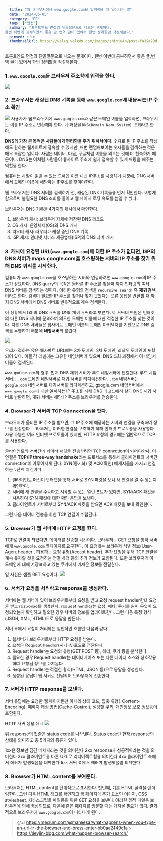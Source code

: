 ```yaml
---
  title: "웹 브라우저에서 www.google.com을 입력했을 때 일어나는 일"
  date: "2024-05-05"
  category: "FE"
  tags: ["면접"]
  summary: "프론트엔드 면접의 단골질문으로 나오는 문제이다.
한번 이번에 공부하면서 좋은 글,번역 글이 있어서 한번 정리할겸 작성해본다."
  pinned: true
  thumbnailUrl: https://velog.velcdn.com/images/shinju4n/post/fa15a29d-64cb-4b61-9e23-d0c8fd04c71b/image.png
---
```


프론트엔드 면접의 단골질문으로 나오는 문제이다.
한번 이번에 공부하면서 좋은 글,번역 글이 있어서 한번 정리할겸 작성해본다.

### 1. `www.google.com`을 브라우저 주소창에 입력을 한다.

![](https://velog.velcdn.com/images/shinju4n/post/fa15a29d-64cb-4b61-9e23-d0c8fd04c71b/image.png)

### 2. 브라우저는 캐싱된 DNS 기록을 통해 `www.google.com`에 대응되는 IP 주소 확인

![](https://velog.velcdn.com/images/shinju4n/post/0c1c7cd6-c118-4c93-9499-6ea1603cdbd2/image.png)
사용자가 웹 브라우저에 `www.google.com`과 같은 도메인 이름을 입력하면, 브라우저는 이를 IP 주소로 변환해야 한다. 이 과정을 `DNS(Domain Name System) 조회`라고 한다.

**DNS의 가장 큰 목적은 사람들에게 편리함을 주기 위해서이다.** 숫자로 된 IP 주소를 작성해도 원하는 웹사이트에 접속할 수 있지만, 매번 랜덤해보이는 숫자들을 검색하는 것은 매우 복잡한 일이다. 사람은 네이버, 다음, 구글처럼 이름을 외우는 것에 더 친숙하기 때문이다. DNS는 이처럼 사람들이 웹사이트 주소에 쉽게 접속할 수 있게 매핑을 해주는 역할을 한다.

컴퓨터는 사람이 읽을 수 있는 도메인 이름 대신 IP주소를 사용하기 때문에, DNS 서버에서 도메인 이름에 해당하는 IP주소를 찾아야한다.

웹 브라우저는 DNS 서버를 검색하기 전, 캐싱된 DNS 기록들을 먼저 확인한다.
이렇게 함으로써 불필요한 DNS 조회를 줄이고 웹 페이지 로딩 속도를 높일 수 있다.

브라우저는 DNS 기록을 4가지의 캐시에서 확인한다.

1. 브라우저 캐시: 브라우저 자체에 저장된 DNS 레코드
2. OS 캐시: 운영체제(OS)의 DNS 캐시
3. 라우터 캐시: 라우터가 캐싱 중인 DNS 기록
4. ISP 캐시: 인터넷 서비스 제공업체(ISP)의 DNS 서버 캐시

### 3. 캐시에 요청된 URL(`www.google.com`)에 대한 IP 주소가 없다면, ISP의 DNS 서버가 maps.google.com을 호스팅하는 서버의 IP 주소를 찾기 위해 DNS 쿼리를 시작한다.

컴퓨터가 `www.google.com`을 호스팅하는 서버와 연결하려면 `www.google.com`의 IP 주소가 필요하다. DNS query의 목적은 올바른 IP 주소를 찾을때 까지 인터넷의 여러 DNS 서버를 검색하는 것이다. 이러한 유형의 검색을 `recursive search` 즉 **재귀 검색**이라고 한다. 검색이 필요한 IP 주소를 찾거나 찾지 못했다는 오류 응답을 반환할 때 까지 DNS 서버에서 DNS 서버로 반복적으로 계속 검색한다.

이 상황에서 ISP의 DNS 서버를 DNS 재귀 서버라고 부른다. 이 서버의 책임은 인터넷의 다른 DNS 서버에 문의하여 의도한 도메인 이름에 대한 적절한 IP 주소를 찾는 것이다.
다른 DNS 서버들은 웹사이트 도메인 이름의 도메인 아키텍처를 기반으로 DNS 검색을 수행하기 때문에 **네임서버**라 불린다.

![](https://velog.velcdn.com/images/shinju4n/post/d143117e-df6c-40a5-9fdc-657fbcc5e666/image.png)

우리가 접하는 많은 웹사이트 URL에는 3차 도메인, 2차 도메인, 최상위 도메인이 포함되어 있다. 이들 각 레벨에는 고유한 네임서버가 있으며, DNS 조회 과정에서 이 네임서버들이 검색된다.

`www.goolge.com`의 경우, 먼저 DNS 재귀 서버가 루트 네임서버에 연결한다.
루트 네임서버는 `.com` 도메인 네임서버로 재귀 서버를 리디렉션한다.
`.com` 네임서버는 `google.com` 네임서버로 재귀서버를 리디렉션하고, google.com 네임서버에서 `www.google.com`에 대한 일치하는 IP 주소를 자체 DNS 레코드에서 찾아 DNS 재귀 서버로 반환하면, 재귀 서버는 해당 IP 주소를 브라우저를 전송한다.

### 4. Browser가 서버와 TCP Connection을 한다.

브라우저가 올바른 IP 주소를 받으면, 그 IP 주소에 해당하는 서버와 연결을 구축하여 정보를 전송한다. 브라우저는 이러한 연결을 구축하기 위해 인터넷 프로토콜을 사용한다.
사용 가능한 여러 인터넷 프로토콜이 있지만, HTTP 요청의 경우에는 일반적으로 TCP를 사용한다.

클라이언트와 서버간에 데이터 패킷을 전송하려면 TCP connection이 되어야한다. 이 연결은 **TCP/IP three-way handshake**라는 프로세스를 통해서 클라이언트와 서버간 connection이 이루어지게 된다. SYN(동기화) 및 ACK(확인) 메세지들을 가지고 연결하는 3단계 과정이다.

1. 클라이언트 머신이 인터넷을 통해 서버로 SYN 패킷을 보내 새 연결을 열 수 있는지 확인한다.
2. 서버에 새 연결을 수락하고 시작할 수 있는 열린 포트가 있다면, SYN/ACK 패킷을 사용하여 SYN 패킷에 대한 확인 응답을 보낸다.
3. 클라이언트가 서버로부터 SYN/ACK 패킷을 받으면 ACK 패킷을 보내 확인한다.

그런 다음 데이터 전송을 휘한 TCP 연결이 수립된다.

### 5. Browser가 웹 서버에 HTTP 요청을 한다.

TCP로 연결이 되었다면, 데이터를 전송할 시간이다.
브라우저는 GET 요청을 통해 서버에게 `www.google.com` 웹페이지를 요구한다. 이 요청에는 브라우저 식별 정보(User-Agent header), 허용하는 요청 유형(Accept header), 추가 요청을 위해 TCP 연결을 계속 유지할 것을 요청하는 연결 헤더 등의 추가 정보가 포함된다. 또한 브라우저가 이 도메인에 대해 저장ㄹ하고 있는 쿠키에서 가져온 정보를 전달한다.

밑 사진은 샘플 GET 요청이다.
![](https://velog.velcdn.com/images/shinju4n/post/85936733-ce1b-4b6b-9f84-b2cd65792e17/image.png)

### 6. 서버가 요청을 처리하고 response를 생성한다.

서버에는 웹 서버가 있어 브라우저로부터 요청을 받고 요청 request handler한테 요청을 받고 response를 생성한다. request handler는 요청, 헤더, 쿠키를 읽어 무엇이 요청되었는지 확인하고 필요한 경우 서버의 정보를 업데이트한다. 그런 다음 특정 형식(JSON, XML, HTML)으로 응답을 만든다.

서버 측에서 요청이 처리되는 일반적인 흐름인 다음과 같다.

1. 웹서버가 브라우저로부터 HTTP 요청을 받는다.
2. 요청은 Request handler(서버 측)로으로 전달된다.
3. Request handler는 요청의 유형(GET,POST 등), 헤더, 쿠키 등을 분석한다.
4. 필요한 경우 Request handler는 데이터베이스 또는 다른 데이터 소스와 상호작용하여 요청된 정보를 가져온다.
5. Request handler는 적절한 형식(HTML, JSON 등)으로 응답을 생성한다.
6. 생성된 응답이 웹 서버로 전달되어 브라우저에 전송한다.

### 7. 서버가 HTTP response를 보낸다.

서버 응답에는 요청한 웹 페이지뿐만 아니라 상태 코드, 압축 유형(\_Content-Encoding), 페이지 캐싱 방법(Cache-Control), 설정할 쿠키, 개인정보 보호 정보등이 포함된다.

HTTP 서버 응답 예시
![](https://velog.velcdn.com/images/shinju4n/post/2a4d416e-74ff-4300-9634-249a391df71e/image.png)

위 response의 첫줄은 status code를 나타낸다. Status code란 현재 response의 상태를 의미하고 총 5가지의 종류가 있다.

1xx은 정보만 담긴 메세지라는 것을 의미한다
2xx response가 성공적이라는 것을 의미한다
3xx 클라이언트를 다른 URL로 리다이렉트함을 의미한다
4xx 클라이언트 측에서 에러가 발생했음을 의미한다
5xx 서버 측에서 에러가 발생했음읠 의미한다

### 8. Browser가 HTML content를 보여준다.

브라우저는 HTML content를 단계적으로 표시한다.
첫번째, 기본 HTML 골격을 렌더링한다. 그런 다음 HTML 태그를 확인하고 웹 페이지의 추가 요소인 이미지, CSS stylesheet, 자바스크립트 파일등을 위한 GET 요청을 보낸다. 이러한 정적 파일은 브라우저에 의해 캐싱되므로, 다음에 같은 페이지를 방문할 때는 가져올 필요가 없다. 결과적으로 브라우저에 `www.google.com`이 나타나게 된다.

> 참고
> https://medium.com/@maneesa/what-happens-when-you-type-an-url-in-the-browser-and-press-enter-bb0aa2449c1a > https://devjin-blog.com/what-happen-browser-search/
